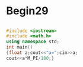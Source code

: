 # Begin29
## 
```cpp
#include <iostream>
#include <math.h>
using namespace std;
int main()
{float a;cout<<"a=";cin>>a;
cout<<a*M_PI/180;}
```
